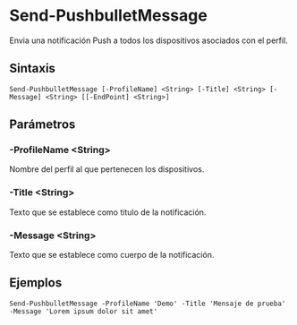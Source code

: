 # Send-PushbulletMessage

Envia una notificación Push a todos los dispositivos asociados con el perfil.

## Sintaxis

```
Send-PushbulletMessage [-ProfileName] <String> [-Title] <String> [-Message] <String> [[-EndPoint] <String>]
```

## Parámetros

### -ProfileName \<String\>
Nombre del perfil al que pertenecen los dispositivos.

### -Title \<String\>
Texto que se establece como titulo de la notificación.

### -Message \<String\>
Texto que se establece como cuerpo de la notificación.

## Ejemplos

```
Send-PushbulletMessage -ProfileName 'Demo' -Title 'Mensaje de prueba' -Message 'Lorem ipsum dolor sit amet'
```
 
 
